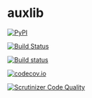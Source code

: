 auxlib
======


[![PyPI](https://img.shields.io/pypi/v/auxlib.svg)](https://pypi.python.org/pypi/auxlib)

[![Build Status](https://travis-ci.org/kalefranz/auxlib.svg?branch=develop)](https://travis-ci.org/kalefranz/auxlib)

[![Build status](https://ci.appveyor.com/api/projects/status/epk1egfkid8wyd6r?svg=true)](https://ci.appveyor.com/project/kalefranz/auxlib)

[![codecov.io](https://codecov.io/github/kalefranz/auxlib/coverage.svg?branch=develop)](https://codecov.io/github/kalefranz/auxlib?branch=develop)

[![Scrutinizer Code Quality](https://scrutinizer-ci.com/g/kalefranz/auxlib/badges/quality-score.png?b=develop)](https://scrutinizer-ci.com/g/kalefranz/auxlib/?branch=develop)